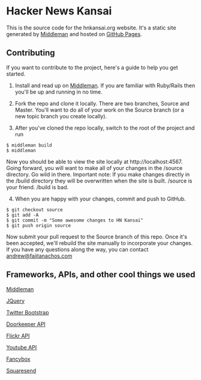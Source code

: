 Hacker News Kansai
=========
This is the source code for the hnkansai.org website. It's a static site generated by [Middleman](http://middlemanapp.com/) and hosted on [GitHub Pages](https://pages.github.com/). 



Contributing
------------

If you want to contribute to the project, here's a guide to help you get started. 

1. Install and read up on [Middleman](http://middlemanapp.com/). If you are familiar with Ruby/Rails then you'll be up and running in no time.

2. Fork the repo and clone it locally. There are two branches, Source and Master. You'll want to do all of your work on the Source branch (or a new topic branch you create locally).

3. After you've cloned the repo locally, switch to the root of the project and run 
```
$ middleman build  
$ middleman
```   
Now you should be able to view the site locally at http://localhost:4567. Going forward, you will want to make all of your changes in the /source directory. Go wild in there. Important note: If you make changes directly in the /build directory they will be overwritten when the site is built. /source is your friend. /build is bad. 

4. When you are happy with your changes, commit and push to GitHub. 
```
$ git checkout source
$ git add -A
$ git commit -m "Some awesome changes to HN Kansai"
$ git push origin source
````
Now submit your pull request to the Source branch of this repo. Once it's been accepted, we'll rebuild the site manually to incorporate your changes. If you have any questions along the way, you can contact andrew@fajitanachos.com


Frameworks, APIs, and other cool things we used 
-----------------------------------------------

[Middleman](http://middlemanapp.com/)

[JQuery](https://jquery.com/)

[Twitter Bootstrap](http://getbootstrap.com/)

[Doorkeeper API](http://www.doorkeeperhq.com/developer/api)

[Flickr API](https://www.flickr.com/services/api/)

[Youtube API](https://developers.google.com/youtube/getting_started)

[Fancybox](http://fancyapps.com/fancybox/)

[Squaresend](https://squaresend.com/)


